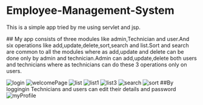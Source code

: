 # Employee-Management-System
<p>This is a simple app tried by me using servlet and jsp.</p>
## My app consists of three modules like admin,Technician and user.And six operations like add,update,delete,sort,search and list.Sort and search are common to all the modules where
as add,update and delete can be done only by admin and technician.Admin can add,update,delete both users and technicians where as technicians can do these 3 operations only on users.

![login](https://user-images.githubusercontent.com/65772472/125202804-edf08e80-e292-11eb-9a93-753995252769.PNG)
![welcomePage](https://user-images.githubusercontent.com/65772472/125202811-f8128d00-e292-11eb-9755-080b8fc2fb2e.PNG)
![list](https://user-images.githubusercontent.com/65772472/125202828-0f517a80-e293-11eb-830c-415f85e21e41.PNG)
![list1](https://user-images.githubusercontent.com/65772472/125202887-648d8c00-e293-11eb-8677-bc69d525b713.PNG)
![list3](https://user-images.githubusercontent.com/65772472/125202889-67887c80-e293-11eb-9347-fb1c81705740.PNG)
![search](https://user-images.githubusercontent.com/65772472/125202891-69ead680-e293-11eb-9d08-94bab9aa7893.PNG)
![sort](https://user-images.githubusercontent.com/65772472/125202894-6ce5c700-e293-11eb-8676-2f9df04bb832.PNG)
##By loggingin Technicians and users can edit their details and password
![myProfile](https://user-images.githubusercontent.com/65772472/125202903-7a9b4c80-e293-11eb-9bc5-d08d80d90334.PNG)
